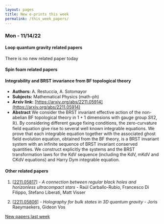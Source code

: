 ```yaml
---
layout: pages
title: New e-prints this week
permalink: /this_week_papers/
---
```




### Mon - 11/14/22

#### Loop quantum gravity related papers

There is no new related paper today 

#### Spin foam related papers

#### **Integrability and BRST invariance from BF topological theory**
 - **Authors:** A. Restuccia, A. Sotomayor
 - **Subjects:** Mathematical Physics (math-ph)
 - **Arxiv link:** [https://arxiv.org/abs/2211.05914](https://arxiv.org/abs/2211.05914)
 - **Abstract**
 We consider the BRST invariant effective action of the non-abelian BF topological theory in $1+1$ dimensions with gauge group $Sl(2,\mathbb{R})$. By considering different gauge fixing conditions, the zero-curvature field equation give rise to several well known integrable equations. We prove that each integrable equation together with the associated ghost field evolution equation, obtained from the BF theory, is a BRST invariant system with an infinite sequence of BRST invariant conserved quantities. We construct explicitly the systems and the BRST transformation laws for the KdV sequence (including the KdV, mKdV and CKdV equations) and Harry Dym integrable equation. 



#### Other related papers

1. [[2211.05817]](https://arxiv.org/abs/2211.05817) - *A connection between regular black holes and horizonless ultracompact  stars* - Raúl Carballo-Rubio, Francesco Di Filippo, Stefano Liberati, Matt Visser

1. [[2211.05806]](https://arxiv.org/abs/2211.05806) - *Holography for bulk states in 3D quantum gravity* - Joris Raeymaekers, Gideon Vos






[New papers last week]({{site.url}}/archived/weekly/pre-prints/2022/11/14/archived_weekly_papers.html)